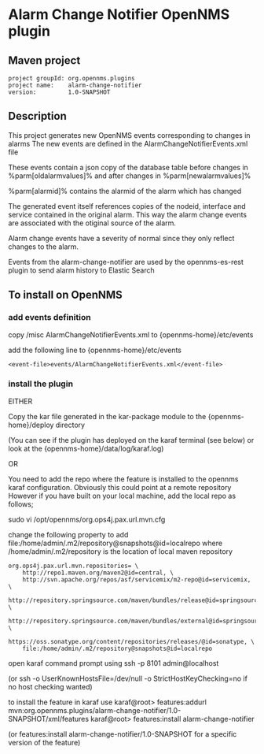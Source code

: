 # Alarm Change Notifier OpenNMS plugin

## Maven project

~~~~
project groupId: org.opennms.plugins
project name:    alarm-change-notifier
version:         1.0-SNAPSHOT
~~~~

## Description
This project generates new OpenNMS events corresponding to changes in alarms
The new events are defined in the AlarmChangeNotifierEvents.xml file

These events contain a json copy of the database table before changes in %parm[oldalarmvalues]%
and after changes in %parm[newalarmvalues]%

%parm[alarmid]% contains the alarmid of the alarm which has changed

The generated event itself references copies of the nodeid, interface and service contained in the original alarm. 
This way the alarm change events are associated with the otiginal source of the alarm.

Alarm change events have a severity of normal since they only reflect changes to the alarm.

Events from the alarm-change-notifier are used by the opennms-es-rest plugin to send alarm history to Elastic Search


## To install on OpenNMS

### add events definition
copy /misc AlarmChangeNotifierEvents.xml to {opennms-home}/etc/events

add the following line to {opennms-home}/etc/events

~~~~
<event-file>events/AlarmChangeNotifierEvents.xml</event-file>
~~~~

### install the plugin

EITHER

Copy the kar file generated in the kar-package module to the {opennms-home}/deploy directory

(You can see if the plugin has deployed on the karaf terminal (see below) or look at the {opennms-home}/data/log/karaf.log)

OR

You need to add the repo where the feature is installed to the opennms karaf configuration.
Obviously this could point at a remote repository
However if you have built on your local machine, add the local repo as follows;

sudo vi /opt/opennms/org.ops4j.pax.url.mvn.cfg

change the following property to add file:/home/admin/.m2/repository@snapshots@id=localrepo 
where /home/admin/.m2/repository is the location of local maven repository

~~~~
org.ops4j.pax.url.mvn.repositories= \
    http://repo1.maven.org/maven2@id=central, \
    http://svn.apache.org/repos/asf/servicemix/m2-repo@id=servicemix, \
    http://repository.springsource.com/maven/bundles/release@id=springsource.release, \
    http://repository.springsource.com/maven/bundles/external@id=springsource.external, \
    https://oss.sonatype.org/content/repositories/releases/@id=sonatype, \
    file:/home/admin/.m2/repository@snapshots@id=localrepo
~~~~

open karaf command prompt using
ssh -p 8101 admin@localhost

(or ssh -o UserKnownHostsFile=/dev/null -o StrictHostKeyChecking=no if no host checking wanted)

to install the feature in karaf use
karaf@root> features:addurl mvn:org.opennms.plugins/alarm-change-notifier/1.0-SNAPSHOT/xml/features
karaf@root> features:install alarm-change-notifier

(or features:install alarm-change-notifier/1.0-SNAPSHOT for a specific version of the feature)





